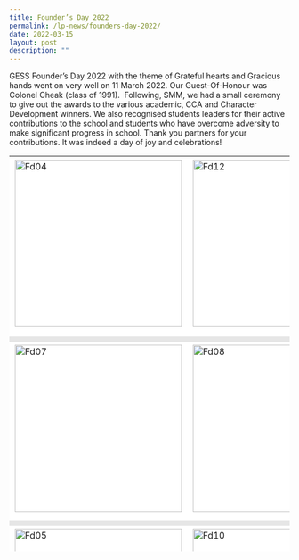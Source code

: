 ```yaml
---
title: Founder’s Day 2022
permalink: /lp-news/founders-day-2022/
date: 2022-03-15
layout: post
description: ""
---
```

GESS Founder’s Day 2022 with the theme of Grateful hearts and Gracious hands went on very well on 11 March 2022. Our Guest-Of-Honour was Colonel Cheak (class of 1991).  Following, SMM, we had a small ceremony to give out the awards to the various academic, CCA and Character Development winners. We also recognised students leaders for their active contributions to the school and students who have overcome adversity to make significant progress in school. Thank you partners for your contributions. It was indeed a day of joy and celebrations!

<table style="box-sizing: inherit; border-collapse: collapse; border-spacing: 0px; max-width: 100%; width: 826.664px; height: 710px;"><tbody style="box-sizing: inherit;"><tr style="box-sizing: inherit; background: rgb(255, 255, 255); height: 323px;"><td style="box-sizing: inherit; padding: 5px 10px; width: 275.555px; height: 246px;"><img class="alignnone size-medium wp-image-22228" src="https://ganengsengsch.moe.edu.sg/wp-content/uploads/2022/03/FD04-300x300.jpg" alt="Fd04" width="300" height="300" srcset="/wp-content/uploads/2022/03/FD04-300x300.jpg 300w, /wp-content/uploads/2022/03/FD04-150x150.jpg 150w, /wp-content/uploads/2022/03/FD04.jpg 612w" sizes="(max-width: 300px) 100vw, 300px" style="box-sizing: inherit; border: 0px; vertical-align: middle; max-width: 100%; height: auto; margin-bottom: 10px;"></td><td style="box-sizing: inherit; padding: 5px 10px; width: 275.555px; height: 246px;"><img class="alignnone size-medium wp-image-22220" src="https://ganengsengsch.moe.edu.sg/wp-content/uploads/2022/03/FD12-300x300.jpg" alt="Fd12" width="300" height="300" srcset="/wp-content/uploads/2022/03/FD12-300x300.jpg 300w, /wp-content/uploads/2022/03/FD12-1024x1024.jpg 1024w, /wp-content/uploads/2022/03/FD12-150x150.jpg 150w, /wp-content/uploads/2022/03/FD12-768x768.jpg 768w, /wp-content/uploads/2022/03/FD12-1350x1350.jpg 1350w, /wp-content/uploads/2022/03/FD12.jpg 1536w" sizes="(max-width: 300px) 100vw, 300px" style="box-sizing: inherit; border: 0px; vertical-align: middle; max-width: 100%; height: auto; margin-bottom: 10px;"></td><td style="box-sizing: inherit; padding: 5px 10px; width: 275.555px; height: 246px;"><img class="size-medium wp-image-22231" src="https://ganengsengsch.moe.edu.sg/wp-content/uploads/2022/03/FD-01-300x300.jpg" alt="Fd 01" width="300" height="300" srcset="/wp-content/uploads/2022/03/FD-01-300x300.jpg 300w, /wp-content/uploads/2022/03/FD-01-150x150.jpg 150w, /wp-content/uploads/2022/03/FD-01.jpg 696w" sizes="(max-width: 300px) 100vw, 300px" style="box-sizing: inherit; border: 0px; vertical-align: middle; max-width: 100%; height: auto; margin-bottom: 10px;"></td></tr><tr style="box-sizing: inherit; background: rgb(230, 230, 230); height: 0px;"><td style="box-sizing: inherit; padding: 5px 10px; height: 0px; width: 275.555px;"></td><td style="box-sizing: inherit; padding: 5px 10px; height: 0px; width: 275.555px;"></td><td style="box-sizing: inherit; padding: 5px 10px; height: 0px; width: 275.555px;"></td></tr><tr style="box-sizing: inherit; background: rgb(255, 255, 255); height: 232px;"><td style="box-sizing: inherit; padding: 5px 10px; width: 275.555px; height: 232px;"><img class="alignnone size-medium wp-image-22225" src="https://ganengsengsch.moe.edu.sg/wp-content/uploads/2022/03/FD07-300x225.jpg" alt="Fd07" width="300" height="225" srcset="/wp-content/uploads/2022/03/FD07-300x225.jpg 300w, /wp-content/uploads/2022/03/FD07-1024x768.jpg 1024w, /wp-content/uploads/2022/03/FD07-768x576.jpg 768w, /wp-content/uploads/2022/03/FD07-1536x1152.jpg 1536w, /wp-content/uploads/2022/03/FD07-1350x1013.jpg 1350w, /wp-content/uploads/2022/03/FD07.jpg 2048w" sizes="(max-width: 300px) 100vw, 300px" style="box-sizing: inherit; border: 0px; vertical-align: middle; max-width: 100%; height: auto; margin-bottom: 10px;"></td><td style="box-sizing: inherit; padding: 5px 10px; width: 275.555px; height: 232px;"><img class="alignnone size-medium wp-image-22224" src="https://ganengsengsch.moe.edu.sg/wp-content/uploads/2022/03/FD08-300x225.jpg" alt="Fd08" width="300" height="225" srcset="/wp-content/uploads/2022/03/FD08-300x225.jpg 300w, /wp-content/uploads/2022/03/FD08-1024x768.jpg 1024w, /wp-content/uploads/2022/03/FD08-768x576.jpg 768w, /wp-content/uploads/2022/03/FD08-1536x1152.jpg 1536w, /wp-content/uploads/2022/03/FD08-1350x1013.jpg 1350w, /wp-content/uploads/2022/03/FD08.jpg 2048w" sizes="(max-width: 300px) 100vw, 300px" style="box-sizing: inherit; border: 0px; vertical-align: middle; max-width: 100%; height: auto; margin-bottom: 10px;"></td><td style="box-sizing: inherit; padding: 5px 10px; width: 275.555px; height: 232px;"><img class="alignnone size-medium wp-image-22221" src="https://ganengsengsch.moe.edu.sg/wp-content/uploads/2022/03/FD11-300x225.jpg" alt="Fd11" width="300" height="225" srcset="/wp-content/uploads/2022/03/FD11-300x225.jpg 300w, /wp-content/uploads/2022/03/FD11-1024x768.jpg 1024w, /wp-content/uploads/2022/03/FD11-768x576.jpg 768w, /wp-content/uploads/2022/03/FD11-1536x1152.jpg 1536w, /wp-content/uploads/2022/03/FD11-1350x1013.jpg 1350w, /wp-content/uploads/2022/03/FD11.jpg 2048w" sizes="(max-width: 300px) 100vw, 300px" style="box-sizing: inherit; border: 0px; vertical-align: middle; max-width: 100%; height: auto; margin-bottom: 10px;"></td></tr><tr style="box-sizing: inherit; background: rgb(230, 230, 230); height: 0px;"><td style="box-sizing: inherit; padding: 5px 10px; width: 275.555px; height: 0px;"></td><td style="box-sizing: inherit; padding: 5px 10px; width: 275.555px; height: 0px;"></td><td style="box-sizing: inherit; padding: 5px 10px; width: 275.555px; height: 0px;"></td></tr><tr style="box-sizing: inherit; background: rgb(255, 255, 255); height: 232px;"><td style="box-sizing: inherit; padding: 5px 10px; width: 275.555px; height: 232px;"><img class="alignnone size-medium wp-image-22227" src="https://ganengsengsch.moe.edu.sg/wp-content/uploads/2022/03/FD05-300x225.jpg" alt="Fd05" width="300" height="225" srcset="/wp-content/uploads/2022/03/FD05-300x225.jpg 300w, /wp-content/uploads/2022/03/FD05-1024x768.jpg 1024w, /wp-content/uploads/2022/03/FD05-768x576.jpg 768w, /wp-content/uploads/2022/03/FD05-1536x1152.jpg 1536w, /wp-content/uploads/2022/03/FD05-1350x1013.jpg 1350w, /wp-content/uploads/2022/03/FD05.jpg 2048w" sizes="(max-width: 300px) 100vw, 300px" style="box-sizing: inherit; border: 0px; vertical-align: middle; max-width: 100%; height: auto; margin-bottom: 10px;"></td><td style="box-sizing: inherit; padding: 5px 10px; width: 275.555px; height: 232px;"><img class="alignnone size-medium wp-image-22222" src="https://ganengsengsch.moe.edu.sg/wp-content/uploads/2022/03/FD10-300x225.jpg" alt="Fd10" width="300" height="225" srcset="/wp-content/uploads/2022/03/FD10-300x225.jpg 300w, /wp-content/uploads/2022/03/FD10-1024x768.jpg 1024w, /wp-content/uploads/2022/03/FD10-768x576.jpg 768w, /wp-content/uploads/2022/03/FD10-1536x1152.jpg 1536w, /wp-content/uploads/2022/03/FD10-1350x1013.jpg 1350w, /wp-content/uploads/2022/03/FD10.jpg 2048w" sizes="(max-width: 300px) 100vw, 300px" style="box-sizing: inherit; border: 0px; vertical-align: middle; max-width: 100%; height: auto; margin-bottom: 10px;"></td><td style="box-sizing: inherit; padding: 5px 10px; width: 275.555px; height: 232px;"><img class="alignnone size-medium wp-image-22230" src="https://ganengsengsch.moe.edu.sg/wp-content/uploads/2022/03/FD02-300x225.jpg" alt="Fd02" width="300" height="225" srcset="/wp-content/uploads/2022/03/FD02-300x225.jpg 300w, /wp-content/uploads/2022/03/FD02-768x576.jpg 768w, /wp-content/uploads/2022/03/FD02.jpg 902w" sizes="(max-width: 300px) 100vw, 300px" style="box-sizing: inherit; border: 0px; vertical-align: middle; max-width: 100%; height: auto; margin-bottom: 10px;"></td></tr></tbody></table>